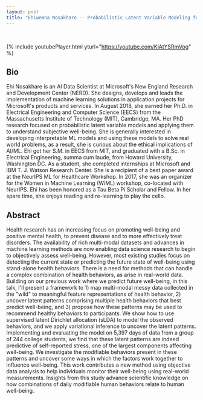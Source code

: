```yaml
---
layout: post
title: "Ehiwemna Nosakhare -- Probabilistic Latent Variable Modeling for Predicting Future Well-Being and Assessing Behavioral Influences on Stress"
---
```


<br />

{% include youtubePlayer.html yturl="https://youtube.com/KiAtYSRmVog" %}

## Bio

Ehi Nosakhare is an AI Data Scientist at Microsoft's New England Research and Development Center (NERD). She designs, develops and leads the implementation of machine learning solutions in application projects for Microsoft's products and services. In August 2018, she earned her Ph.D. in Electrical Engineering and Computer Science (EECS) from the Massachusetts Institute of Technology (MIT), Cambridge, MA. Her PhD research focused on probabilistic latent variable models and applying them to understand subjective well-being. She is generally interested in developing interpretable ML models and using these models to solve real world problems, as a result, she is curious about the ethical implications of AI/ML. Ehi got her S.M. in EECS from MIT, and graduated with a B.Sc. in Electrical Engineering, summa cum laude, from Howard University, Washington DC. As a student, she completed internships at Microsoft and IBM T. J. Watson Research Center. She is a recipient of a best paper award at the NeurIPS ML for Healthcare Workshop. In 2017, she was an organizer for the Women in Machine Learning (WiML) workshop, co-located with NeurIPS. Ehi has been honored as a Tau Beta Pi Scholar and Fellow. In her spare time, she enjoys reading and re-learning to play the cello.  

## Abstract

Health research has an increasing focus on promoting well-being and positive mental health, to prevent disease and to more effectively treat disorders. The availability of rich multi-modal datasets and advances in machine learning methods are now enabling data science research to begin to objectively assess well-being. However, most existing studies focus on detecting the current state or predicting the future state of well-being using stand-alone health behaviors. There is a need for methods that can handle a complex combination of health behaviors, as arise in real-world data. Building on our previous work where we predict future well-being, in this talk, I'll present a framework to 1) map multi-modal messy data collected in the "wild" to meaningful feature representations of health behavior, 2) uncover latent patterns comprising multiple health behaviors that best predict well-being, and 3) propose how these patterns may be used to recommend healthy behaviors to participants. We show how to use supervised latent Dirichlet allocation (sLDA) to model the observed behaviors, and we apply variational inference to uncover the latent patterns. Implementing and evaluating the model on 5,397 days of data from a group of 244 college students, we find that these latent patterns are indeed predictive of self-reported stress, one of the largest components affecting well-being. We investigate the modifiable behaviors present in these patterns and uncover some ways in which the factors work together to influence well-being. This work contributes a new method using objective data analysis to help individuals monitor their well-being using real-world measurements. Insights from this study advance scientific knowledge on how combinations of daily modifiable human behaviors relate to human well-being.
